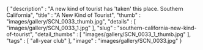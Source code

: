 {
  "description" : "A new kind of tourist has 'taken' this place. Southern California",
  "title" : "A New Kind of Tourist",
  "thumb" : "images/gallery/SCN_0033_thumb.jpg",
  "details" : [
                 "images/gallery/SCN_0033_1.jpg"
               ],
  "slug" : "southern-california-new-kind-of-tourist",
  "detail_thumbs" : [
                       "images/gallery/SCN_0033_1_thumb.jpg"
                     ],
  "tags" : [
              "all-year club"
            ],
  "image" : "images/gallery/SCN_0033.jpg"
}
